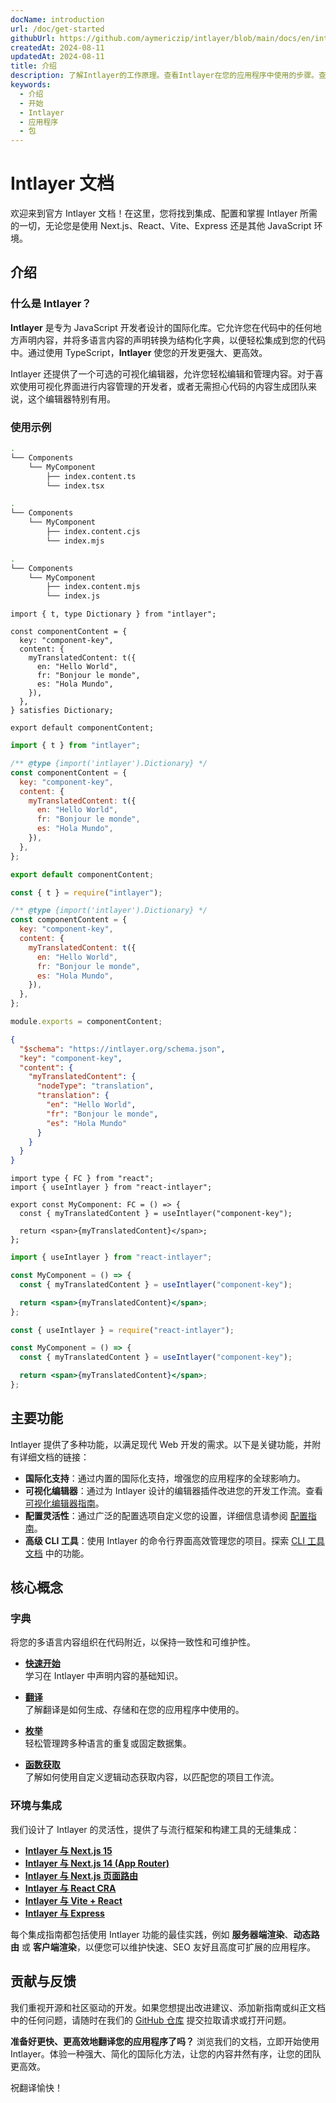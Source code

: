 ```yaml
---
docName: introduction
url: /doc/get-started
githubUrl: https://github.com/aymericzip/intlayer/blob/main/docs/en/introduction.md
createdAt: 2024-08-11
updatedAt: 2024-08-11
title: 介绍
description: 了解Intlayer的工作原理。查看Intlayer在您的应用程序中使用的步骤。查看不同包的功能。
keywords:
  - 介绍
  - 开始
  - Intlayer
  - 应用程序
  - 包
---
```


# Intlayer 文档

欢迎来到官方 Intlayer 文档！在这里，您将找到集成、配置和掌握 Intlayer 所需的一切，无论您是使用 Next.js、React、Vite、Express 还是其他 JavaScript 环境。

## 介绍

### 什么是 Intlayer？

**Intlayer** 是专为 JavaScript 开发者设计的国际化库。它允许您在代码中的任何地方声明内容，并将多语言内容的声明转换为结构化字典，以便轻松集成到您的代码中。通过使用 TypeScript，**Intlayer** 使您的开发更强大、更高效。

Intlayer 还提供了一个可选的可视化编辑器，允许您轻松编辑和管理内容。对于喜欢使用可视化界面进行内容管理的开发者，或者无需担心代码的内容生成团队来说，这个编辑器特别有用。

### 使用示例

```bash codeFormat="typescript"
.
└── Components
    └── MyComponent
        ├── index.content.ts
        └── index.tsx
```

```bash codeFormat="commonjs"
.
└── Components
    └── MyComponent
        ├── index.content.cjs
        └── index.mjs
```

```bash codeFormat="esm"
.
└── Components
    └── MyComponent
        ├── index.content.mjs
        └── index.js
```

```tsx fileName="src/components/MyComponent/index.content.ts" contentDeclarationFormat="typescript"
import { t, type Dictionary } from "intlayer";

const componentContent = {
  key: "component-key",
  content: {
    myTranslatedContent: t({
      en: "Hello World",
      fr: "Bonjour le monde",
      es: "Hola Mundo",
    }),
  },
} satisfies Dictionary;

export default componentContent;
```

```javascript fileName="src/components/MyComponent/index.content.mjs" contentDeclarationFormat="esm"
import { t } from "intlayer";

/** @type {import('intlayer').Dictionary} */
const componentContent = {
  key: "component-key",
  content: {
    myTranslatedContent: t({
      en: "Hello World",
      fr: "Bonjour le monde",
      es: "Hola Mundo",
    }),
  },
};

export default componentContent;
```

```javascript fileName="src/components/MyComponent/index.content.cjs" contentDeclarationFormat="commonjs"
const { t } = require("intlayer");

/** @type {import('intlayer').Dictionary} */
const componentContent = {
  key: "component-key",
  content: {
    myTranslatedContent: t({
      en: "Hello World",
      fr: "Bonjour le monde",
      es: "Hola Mundo",
    }),
  },
};

module.exports = componentContent;
```

```json fileName="src/components/MyComponent/index.content.json" contentDeclarationFormat="json"
{
  "$schema": "https://intlayer.org/schema.json",
  "key": "component-key",
  "content": {
    "myTranslatedContent": {
      "nodeType": "translation",
      "translation": {
        "en": "Hello World",
        "fr": "Bonjour le monde",
        "es": "Hola Mundo"
      }
    }
  }
}
```

```tsx fileName="src/components/MyComponent/index.tsx" codeFormat="typescript"
import type { FC } from "react";
import { useIntlayer } from "react-intlayer";

export const MyComponent: FC = () => {
  const { myTranslatedContent } = useIntlayer("component-key");

  return <span>{myTranslatedContent}</span>;
};
```

```jsx fileName="src/components/MyComponent/index.mjx" codeFormat="esm"
import { useIntlayer } from "react-intlayer";

const MyComponent = () => {
  const { myTranslatedContent } = useIntlayer("component-key");

  return <span>{myTranslatedContent}</span>;
};
```

```jsx fileName="src/components/MyComponent/index.csx" codeFormat="commonjs"
const { useIntlayer } = require("react-intlayer");

const MyComponent = () => {
  const { myTranslatedContent } = useIntlayer("component-key");

  return <span>{myTranslatedContent}</span>;
};
```

## 主要功能

Intlayer 提供了多种功能，以满足现代 Web 开发的需求。以下是关键功能，并附有详细文档的链接：

- **国际化支持**：通过内置的国际化支持，增强您的应用程序的全球影响力。
- **可视化编辑器**：通过为 Intlayer 设计的编辑器插件改进您的开发工作流。查看 [可视化编辑器指南](https://github.com/aymericzip/intlayer/blob/main/docs/zh/intlayer_visual_editor.md)。
- **配置灵活性**：通过广泛的配置选项自定义您的设置，详细信息请参阅 [配置指南](https://github.com/aymericzip/intlayer/blob/main/docs/zh/configuration.md)。
- **高级 CLI 工具**：使用 Intlayer 的命令行界面高效管理您的项目。探索 [CLI 工具文档](https://github.com/aymericzip/intlayer/blob/main/docs/zh/intlayer_cli.md) 中的功能。

## 核心概念

### 字典

将您的多语言内容组织在代码附近，以保持一致性和可维护性。

- **[快速开始](https://github.com/aymericzip/intlayer/blob/main/docs/zh/dictionary/get_started.md)**  
  学习在 Intlayer 中声明内容的基础知识。

- **[翻译](https://github.com/aymericzip/intlayer/blob/main/docs/zh/dictionary/translation.md)**  
  了解翻译是如何生成、存储和在您的应用程序中使用的。

- **[枚举](https://github.com/aymericzip/intlayer/blob/main/docs/zh/dictionary/enumeration.md)**  
  轻松管理跨多种语言的重复或固定数据集。

- **[函数获取](https://github.com/aymericzip/intlayer/blob/main/docs/zh/dictionary/function_fetching.md)**  
  了解如何使用自定义逻辑动态获取内容，以匹配您的项目工作流。

### 环境与集成

我们设计了 Intlayer 的灵活性，提供了与流行框架和构建工具的无缝集成：

- **[Intlayer 与 Next.js 15](https://github.com/aymericzip/intlayer/blob/main/docs/zh/intlayer_with_nextjs_15.md)**
- **[Intlayer 与 Next.js 14 (App Router)](https://github.com/aymericzip/intlayer/blob/main/docs/zh/intlayer_with_nextjs_14.md)**
- **[Intlayer 与 Next.js 页面路由](https://github.com/aymericzip/intlayer/blob/main/docs/zh/intlayer_with_nextjs_page_router.md)**
- **[Intlayer 与 React CRA](https://github.com/aymericzip/intlayer/blob/main/docs/zh/intlayer_with_create_react_app.md)**
- **[Intlayer 与 Vite + React](https://github.com/aymericzip/intlayer/blob/main/docs/zh/intlayer_with_vite+react.md)**
- **[Intlayer 与 Express](https://github.com/aymericzip/intlayer/blob/main/docs/zh/intlayer_with_express.md)**

每个集成指南都包括使用 Intlayer 功能的最佳实践，例如 **服务器端渲染**、**动态路由** 或 **客户端渲染**，以便您可以维护快速、SEO 友好且高度可扩展的应用程序。

## 贡献与反馈

我们重视开源和社区驱动的开发。如果您想提出改进建议、添加新指南或纠正文档中的任何问题，请随时在我们的 [GitHub 仓库](https://github.com/aymericzip/intlayer/blob/main/docs) 提交拉取请求或打开问题。

**准备好更快、更高效地翻译您的应用程序了吗？** 浏览我们的文档，立即开始使用 Intlayer。体验一种强大、简化的国际化方法，让您的内容井然有序，让您的团队更高效。

祝翻译愉快！
